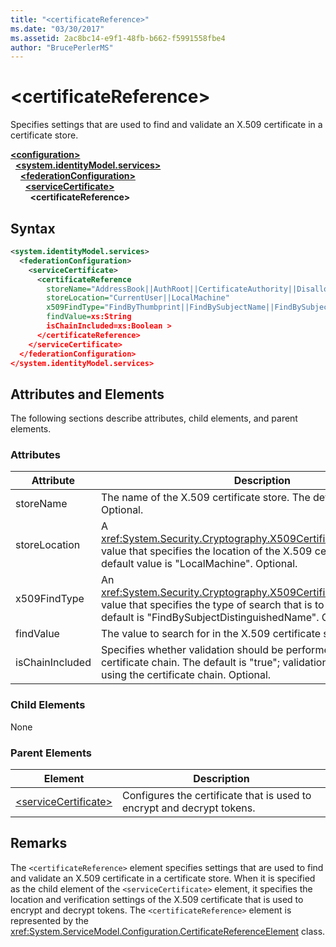 ```yaml
---
title: "<certificateReference>"
ms.date: "03/30/2017"
ms.assetid: 2ac8bc14-e9f1-48fb-b662-f5991558fbe4
author: "BrucePerlerMS"
---
```

# \<certificateReference>
Specifies settings that are used to find and validate an X.509 certificate in a certificate store.  
  
[**\<configuration>**](../configuration-element.md)\
&nbsp;&nbsp;[**\<system.identityModel.services>**](system-identitymodel-services.md)\
&nbsp;&nbsp;&nbsp;&nbsp;[**\<federationConfiguration>**](federationconfiguration.md)\
&nbsp;&nbsp;&nbsp;&nbsp;&nbsp;&nbsp;[**\<serviceCertificate>**](servicecertificate.md)\
&nbsp;&nbsp;&nbsp;&nbsp;&nbsp;&nbsp;&nbsp;&nbsp;**\<certificateReference>**  
  
## Syntax  
  
```xml  
<system.identityModel.services>  
  <federationConfiguration>  
    <serviceCertificate>  
      <certificateReference   
        storeName="AddressBook||AuthRoot||CertificateAuthority||Disallowed||My||Root||TrustedPeople||TrustedPublisher"  
        storeLocation="CurrentUser||LocalMachine"  
        x509FindType="FindByThumbprint||FindBySubjectName||FindBySubjectDistinguishedName||FindByIssuerName||FindByIssuerDistinguishedName||FindBySerialNumber||FindByTimeValid||FindByTimeNotYetValid||FindByTimeExpired||FindByTemplateName||FindByApplicationPolicy||FindByCertificatePolicy||FindByExtension||FindByKeyUsage||FindBySubjectKeyIdentifier"  
        findValue=xs:String  
        isChainIncluded=xs:Boolean >  
      </certificateReference>  
    </serviceCertificate>  
  </federationConfiguration>  
</system.identityModel.services>  
```  
  
## Attributes and Elements  
 The following sections describe attributes, child elements, and parent elements.  
  
### Attributes  
  
|Attribute|Description|  
|---------------|-----------------|  
|storeName|The name of the X.509 certificate store. The default is "My". Optional.|  
|storeLocation|A <xref:System.Security.Cryptography.X509Certificates.StoreLocation> value that specifies the location of the X.509 certificate store. The default value is "LocalMachine". Optional.|  
|x509FindType|An <xref:System.Security.Cryptography.X509Certificates.X509FindType> value that specifies the type of search that is to be executed. The default is "FindBySubjectDistinguishedName". Optional.|  
|findValue|The value to search for in the X.509 certificate store. Optional.|  
|isChainIncluded|Specifies whether validation should be performed by using the certificate chain. The default is "true"; validation is performed by using the certificate chain. Optional.|  
  
### Child Elements  
 None  
  
### Parent Elements  
  
|Element|Description|  
|-------------|-----------------|  
|[\<serviceCertificate>](servicecertificate.md)|Configures the certificate that is used to encrypt and decrypt tokens.|  
  
## Remarks  
 The `<certificateReference>` element specifies settings that are used to find and validate an X.509 certificate in a certificate store. When it is specified as the child element of the `<serviceCertificate>` element, it specifies the location and verification settings of the X.509 certificate that is used to encrypt and decrypt tokens. The `<certificateReference>` element is represented by the <xref:System.ServiceModel.Configuration.CertificateReferenceElement> class.
